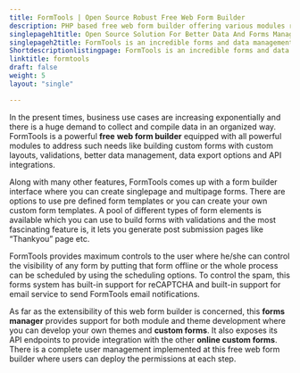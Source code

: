 ```yaml
---
title: FormTools | Open Source Robust Free Web Form Builder
description: PHP based free web form builder offering various modules related to forms and data management including custom layouts, validation and API integrations.
singlepageh1title: Open Source Solution For Better Data And Forms Management
singlepageh2title: FormTools is an incredible forms and data management solution with form templates, built-in support for reCAPTCHA, data visualization and export options.
Shortdescriptionlistingpage: FormTools is an incredible forms and data management solution with form templates, built-in support for reCAPTCHA, data visualization and export options.
linktitle: formtools
draft: false
weight: 5
layout: "single"

---
```


In the present times, business use cases are increasing exponentially and there is a huge demand to collect and compile data in an organized way. FormTools is a powerful **free** **web form builder** equipped with all powerful modules to address such needs like building custom forms with custom layouts, validations, better data management, data export options and API integrations.

Along with many other features, FormTools comes up with a form builder interface where you can create singlepage and multipage forms. There are options to use pre defined form templates or you can create your own custom form templates. A pool of different types of form elements is available which you can use to build forms with validations and the most fascinating feature is, it lets you generate post submission pages like “Thankyou” page etc.

FormTools provides maximum controls to the user where he/she can control the visibility of any form by putting that form offline or the whole process can be scheduled by using the scheduling options. To control the spam, this forms system has built-in support for reCAPTCHA and built-in support for email service to send FormTools email notifications.

As far as the extensibility of this web form builder is concerned, this **forms manager** provides support for both module and theme development where you can develop your own themes and **custom forms**. It also exposes its API endpoints to provide integration with the other **online custom forms**. There is a complete user management implemented at this free web form builder where users can deploy the permissions at each step.